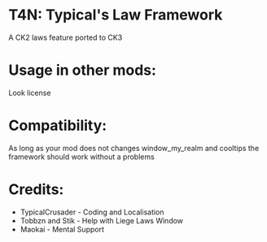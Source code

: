 # T4N: Typical's Law Framework
A CK2 laws feature ported to CK3

# Usage in other mods:
Look license

# Compatibility:
As long as your mod does not changes window_my_realm and cooltips the framework should work without a problems

# Credits:
* TypicalCrusader - Coding and Localisation
* Tobbzn and Stik - Help with Liege Laws Window
* Maokai - Mental Support
